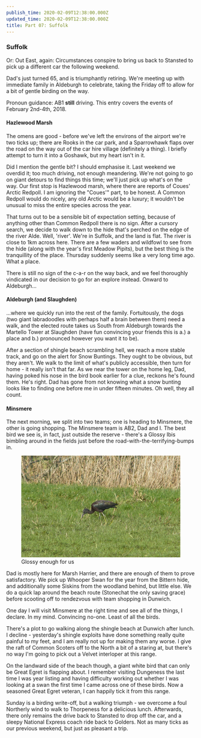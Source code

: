 ```yaml
---
publish_time: 2020-02-09T12:38:00.000Z
updated_time: 2020-02-09T12:38:00.000Z
title: Part 07: Suffolk
---
```


### Suffolk

Or: Out East, again: Circumstances conspire to bring us back to Stansted to 
pick up a different car the following weekend. 

Dad's just turned 65, and is triumphantly retiring. We're meeting up with 
immediate family in Aldeburgh to celebrate, taking the Friday off to allow 
for a bit of gentle birding on the way.

Pronoun guidance: AB1 __still__ driving. This entry covers the events of 
February 2nd-4th, 2018.

#### Hazlewood Marsh

The omens are good - before we've left the environs of the airport
we're two ticks up; there are Rooks in the car park, and a Sparrowhawk
flaps over the road on the way out of the car hire village (definitely
a thing). I briefly attempt to turn it into a Goshawk, but my heart
isn't in it.

Did I mention the gentle bit? I should emphasise it. Last weekend we
overdid it; too much driving, not enough meandering. We're not going
to go on giant detours to find things this time; we'll just pick up
what's on the way. Our first stop is Hazlewood marsh, where there are
reports of Coues' Arctic Redpoll. I am ignoring the "Coues'" part, to
be honest. A Common Redpoll would do nicely, any old Arctic would be a
luxury; it wouldn't be unusual to miss the entire species across the year.

That turns out to be a sensible bit of expectation setting, because of
anything other than Common Redpoll there is no sign. After a cursory
search, we decide to walk down to the hide that's perched on the edge
of the river Alde. Well, 'river'. We're in Suffolk, and the land is
flat. The river is close to 1km across here. There are a few waders
and wildfowl to see from the hide (along with the year's first Meadow
Pipits), but the best thing is the tranquillity of the place. Thursday 
suddenly seems like a very long time ago. What a place.

There is still no sign of the c-a-r on the way back, and we feel
thoroughly vindicated in our decision to go for an explore
instead. Onward to Aldeburgh...

#### Aldeburgh (and Slaughden)

...where we quickly run into the rest of the family. Fortuitously, the dogs 
(two giant labradoodles with perhaps half a brain between them) need a walk, 
and the elected route takes us South from Aldeburgh towards the Martello 
Tower at Slaughden (have fun convincing your friends this is a.) a place and 
b.) pronounced however you want it to be). 

After a section of shingle beach scrambling hell, we reach a more stable 
track, and go on the alert for Snow Buntings. They ought to be obvious, but 
they aren't. We walk to the limit of what's publicly accessible, then turn 
for home - it really isn't that far. As we near the tower on the home leg, 
Dad, having poked his nose in the bird book earlier for a clue, reckons he's
found them. He's right. Dad has gone from not knowing what a snow bunting 
looks like to finding one before me in under fifteen minutes. Oh well, they 
all count.

#### Minsmere

The next morning, we split into two teams; one is heading to Minsmere,
the other is going shopping. The Minsmere team is AB2, Dad and I. The
best bird we see is, in fact, just outside the reserve - there's a
Glossy Ibis bimbling around in the fields just before the
road-with-the-terrifying-bumps in.

<figure class="figure">
  <img
    src="07-glossy-ibis.png"
    class="figure-img img-fluid rounded"
    alt="Glossy enough for us"/>
  <figcaption class="figure-caption text-center">
    Glossy enough for us
  </figcaption>
</figure>

Dad is mostly here for Marsh Harrier, and there are enough of them to 
prove satisfactory. We pick up Whooper Swan for the year from the Bittern 
hide, and additionally some Siskins from the woodland behind, but little else.
We do a quick lap around the beach route (Stonechat the only saving grace) 
before scooting off to rendezvous with team shopping in Dunwich.

One day I will visit Minsmere at the right time and see all of the things, I 
declare. In my mind. Convincing no-one. Least of all the birds.

There's a plot to go walking along the shingle beach at Dunwich after
lunch. I decline - yesterday's shingle exploits have done something
really quite painful to my feet, and I am really not up for making them any
worse. I give the raft of Common Scoters off to the North a bit of a
staring at, but there's no way I'm going to pick out a Velvet
interloper at this range. 

On the landward side of the beach though, a giant white bird that can
only be Great Egret is flapping about. I remember visiting Dungeness
the last time I was year listing and having difficulty working out
whether I was looking at a swan the first time I came across one of
these birds. Now a seasoned Great Egret veteran, I can happily tick it
from this range.

Sunday is a birding write-off, but a walking triumph - we overcome a
foul Northerly wind to walk to Thorpeness for a delicious lunch. Afterwards, 
there only remains the drive back to Stansted to drop off the car, and a
sleepy National Express coach ride back to Golders. Not as many ticks
as our previous weekend, but just as pleasant a trip.